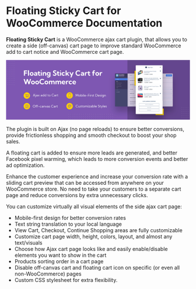 # Floating Sticky Cart for WooCommerce Documentation

**Floating Sticky Cart** is a WooCommerce ajax cart plugin, that allows you to create a side (off-canvas) cart page to improve standard WooCommerce add to cart notice and WooCommerce cart page.

![](.gitbook/assets/fsc_cover.jpg)

The plugin is built on Ajax (no page reloads) to ensure better conversions, provide frictionless shopping and smooth checkout to boost your shop sales.

A floating cart is added to ensure more leads are generated, and better Facebook pixel warming, which leads to more conversion events and better ad optimization.

Enhance the customer experience and increase your conversion rate with a sliding cart preview that can be accessed from anywhere on your WooCommerce store. No need to take your customers to a separate cart page and reduce conversions by extra unnecessary clicks.

You can customize virtually all visual elements of the side ajax cart page:&#x20;

* Mobile-first design for better conversion rates
* Text string translation to your local language
* View Cart, Checkout, Continue Shopping areas are fully customizable
* Customize cart page width, height, colors, layout, and almost any text/visuals
* Choose how Ajax cart page looks like and easily enable/disable elements you want to show in the cart
* Products sorting order in a cart page
* Disable off-canvas cart and floating cart icon on specific (or even all non-WooCommerce) pages
* Custom CSS stylesheet for extra flexibility.
